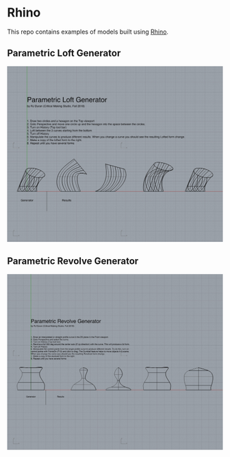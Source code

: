 # Rhino

This repo contains examples of models built using [Rhino](http://grasshopper3d.com). 

## Parametric Loft Generator
![](img/parametric-loft-generator.jpg)

## Parametric Revolve Generator
![](img/parametric-revolve-generator.jpg)


